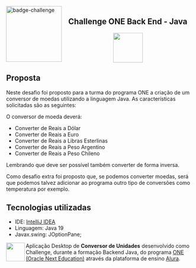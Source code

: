 <img align=left src="https://i.imgur.com/P9fjzh4.png" height=150 alt="badge-challenge">

<h2 align=center>Challenge ONE Back End - Java</h2>
<div align=center>

<img height="80" margin="10" src="https://i.imgur.com/9Gq6RS0.png">
</div> 

## Proposta

Neste desafio foi proposto para a turma do programa ONE a criação de um conversor de moedas utilizando a linguagem Java. As
características solicitadas são as seguintes:

O conversor de moeda deverá:

- Converter de Reais a Dólar
- Converter de Reais a Euro
- Converter de Reais a Libras Esterlinas
- Converter de Reais a Peso Argentino
- Converter de Reais a Peso Chileno

Lembrando que deve ser possível também converter de forma inversa.

Como desafio extra foi proposto que, se podemos converter moedas, será que podemos talvez
adicionar ao programa outro tipo de conversões como temperatura por exemplo.

## Tecnologias utilizadas

- IDE: <a href="https://www.jetbrains.com/idea/">IntelliJ IDEA</a>
- Linguagem: Java 19
- Javax.swing: JOptionPane;


[<img align="left" height="50" margin="10" src="https://i.imgur.com/RYYUpCK.png">](https://www.oracle.com/br/education/oracle-next-education/)
Aplicação Desktop de **Conversor de Unidades** desenvolvido como Challenge, durante a formação Backend Java, do
programa <a href="https://www.oracle.com/br/education/oracle-next-education/">ONE (Oracle Next Education)</a> através da
plataforma de ensino <a href="https://www.alura.com.br/">Alura</a>.
